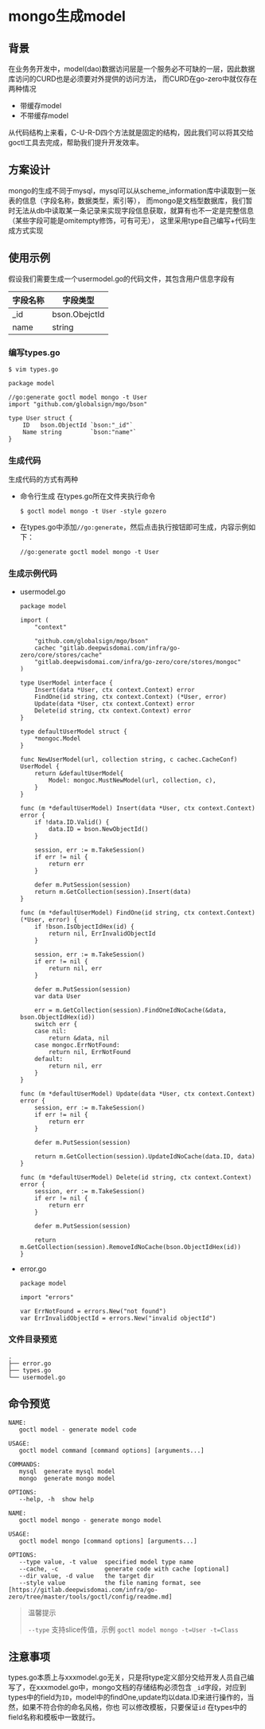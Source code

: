 # mongo生成model

## 背景

在业务务开发中，model(dao)数据访问层是一个服务必不可缺的一层，因此数据库访问的CURD也是必须要对外提供的访问方法， 而CURD在go-zero中就仅存在两种情况

* 带缓存model
* 不带缓存model

从代码结构上来看，C-U-R-D四个方法就是固定的结构，因此我们可以将其交给goctl工具去完成，帮助我们提升开发效率。

## 方案设计

mongo的生成不同于mysql，mysql可以从scheme_information库中读取到一张表的信息（字段名称，数据类型，索引等），
而mongo是文档型数据库，我们暂时无法从db中读取某一条记录来实现字段信息获取，就算有也不一定是完整信息（某些字段可能是omitempty修饰，可有可无）， 这里采用type自己编写+代码生成方式实现

## 使用示例

假设我们需要生成一个usermodel.go的代码文件，其包含用户信息字段有

|字段名称|字段类型|
|---|---|
|_id|bson.ObejctId|
|name|string|

### 编写types.go

```shell
$ vim types.go
```

```golang
package model

//go:generate goctl model mongo -t User
import "github.com/globalsign/mgo/bson"

type User struct {
	ID   bson.ObjectId `bson:"_id"`
	Name string        `bson:"name"`
}
```

### 生成代码

生成代码的方式有两种

* 命令行生成 在types.go所在文件夹执行命令
    ```shell
    $ goctl model mongo -t User -style gozero
    ```
* 在types.go中添加`//go:generate`，然后点击执行按钮即可生成，内容示例如下：
  ```golang
  //go:generate goctl model mongo -t User
  ```

### 生成示例代码

* usermodel.go

  ```golang
  package model
  
  import (
      "context"
  
      "github.com/globalsign/mgo/bson"
      cachec "gitlab.deepwisdomai.com/infra/go-zero/core/stores/cache"
      "gitlab.deepwisdomai.com/infra/go-zero/core/stores/mongoc"
  )
  
  type UserModel interface {
      Insert(data *User, ctx context.Context) error
      FindOne(id string, ctx context.Context) (*User, error)
      Update(data *User, ctx context.Context) error
      Delete(id string, ctx context.Context) error
  }
  
  type defaultUserModel struct {
      *mongoc.Model
  }
  
  func NewUserModel(url, collection string, c cachec.CacheConf) UserModel {
      return &defaultUserModel{
          Model: mongoc.MustNewModel(url, collection, c),
      }
  }
  
  func (m *defaultUserModel) Insert(data *User, ctx context.Context) error {
      if !data.ID.Valid() {
          data.ID = bson.NewObjectId()
      }
  
      session, err := m.TakeSession()
      if err != nil {
          return err
      }
  
      defer m.PutSession(session)
      return m.GetCollection(session).Insert(data)
  }
  
  func (m *defaultUserModel) FindOne(id string, ctx context.Context) (*User, error) {
      if !bson.IsObjectIdHex(id) {
          return nil, ErrInvalidObjectId
      }
  
      session, err := m.TakeSession()
      if err != nil {
          return nil, err
      }
  
      defer m.PutSession(session)
      var data User
  
      err = m.GetCollection(session).FindOneIdNoCache(&data, bson.ObjectIdHex(id))
      switch err {
      case nil:
          return &data, nil
      case mongoc.ErrNotFound:
          return nil, ErrNotFound
      default:
          return nil, err
      }
  }
  
  func (m *defaultUserModel) Update(data *User, ctx context.Context) error {
      session, err := m.TakeSession()
      if err != nil {
          return err
      }
  
      defer m.PutSession(session)
  
      return m.GetCollection(session).UpdateIdNoCache(data.ID, data)
  }
  
  func (m *defaultUserModel) Delete(id string, ctx context.Context) error {
      session, err := m.TakeSession()
      if err != nil {
          return err
      }
  
      defer m.PutSession(session)
  
      return m.GetCollection(session).RemoveIdNoCache(bson.ObjectIdHex(id))
  }
  ```

* error.go

  ```golang
  package model

  import "errors"
  
  var ErrNotFound = errors.New("not found")
  var ErrInvalidObjectId = errors.New("invalid objectId")
  ```

### 文件目录预览

```text
.
├── error.go
├── types.go
└── usermodel.go

```

## 命令预览

```text
NAME:
   goctl model - generate model code

USAGE:
   goctl model command [command options] [arguments...]

COMMANDS:
   mysql  generate mysql model
   mongo  generate mongo model

OPTIONS:
   --help, -h  show help
```

```text
NAME:
   goctl model mongo - generate mongo model

USAGE:
   goctl model mongo [command options] [arguments...]

OPTIONS:
   --type value, -t value  specified model type name
   --cache, -c             generate code with cache [optional]
   --dir value, -d value   the target dir
   --style value           the file naming format, see [https://gitlab.deepwisdomai.com/infra/go-zero/tree/master/tools/goctl/config/readme.md]

```

> 温馨提示
>
> `--type` 支持slice传值，示例 `goctl model mongo -t=User -t=Class`

## 注意事项

types.go本质上与xxxmodel.go无关，只是将type定义部分交给开发人员自己编写了，在xxxmodel.go中，mongo文档的存储结构必须包含
`_id`字段，对应到types中的field为`ID`，model中的findOne,update均以data.ID来进行操作的，当然，如果不符合你的命名风格，你也 可以修改模板，只要保证`id`
在types中的field名称和模板中一致就行。